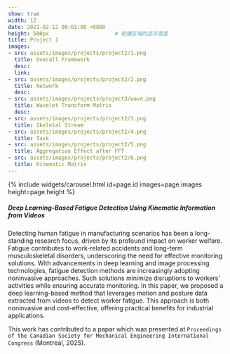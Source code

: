 ```yaml
---
show: true
width: 12
date: 2021-02-12 00:01:00 +0800
height: 500px                     # 轮播区域的显示高度
title: Project 1
images:
- src: assets/images/projects/project2/1.png
  title: Overall Framework
  desc: 
  link: 
- src: assets/images/projects/project2/2.png
  title: Network
  desc:
- src: assets/images/projects/project3/wave.png
  title: Wavelet Transform Matrix
  desc:
- src: assets/images/projects/project2/3.png
  title: Skeletal Stream
- src: assets/images/projects/project2/4.png
  title: Task
- src: assets/images/projects/project2/5.png
  title: Aggregation Effect after FFT
- src: assets/images/projects/project2/6.png
  title: Kinematic Matrix
---
```


<div class="card h-100 rounded-xl overflow-hidden">
  <!-- 轮播放在“卡片图像区域” -->
  <div class="card-img-top p-0" style="height: {{ page.height }}; overflow:hidden;">
    {% include widgets/carousel.html id=page.id images=page.images height=page.height %}
  </div>

<!-- <div>
  <img data-src="assets/images/projects/cross.png" class="lazy w-100 rounded-xl-top" src="{{ '/assets/images/empty_300x200.png' | relative_url }}"> -->
  
  <div class="card-body">
    <h5 class="card-title">Deep Learning-Based Fatigue Detection Using Kinematic Information from Videos</h5>
    <p class="card-text">
      Detecting human fatigue in manufacturing scenarios has been a long-standing research focus, driven by its profound impact on worker welfare. Fatigue contributes to work-related accidents and long-term musculoskeletal disorders, underscoring the need for effective monitoring solutions. With advancements in deep learning and image processing technologies, fatigue detection methods are increasingly adopting noninvasive approaches. Such solutions minimize disruptions to workers’ activities while ensuring accurate monitoring. In this paper, we proposed a deep learning-based method that leverages motion and posture data extracted from videos to detect worker fatigue. This approach is both noninvasive and cost-effective, offering practical benefits for industrial applications. 
    </p>
    <p class="card-text">
      This work has contributed to a papar which was presented at <code>Proceedings of the Canadian Society for Mechanical Engineering International Congress</code> (Montreal, 2025).
    </p>
  </div>
</div>
